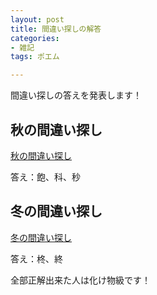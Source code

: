 ```yaml
---
layout: post
title: 間違い探しの解答
categories:
- 雑記
tags: ポエム

---
```

間違い探しの答えを発表します！


## 秋の間違い探し

[秋の間違い探し](https://r-40021.github.io/%E3%81%9D%E3%81%AE%E4%BB%96/2021/10/04/autumn.html)

答え：飽、科、秒

## 冬の間違い探し

[冬の間違い探し](https://r-40021.github.io/%E3%81%9D%E3%81%AE%E4%BB%96/2021/12/12/winter.html)

答え：柊、終


全部正解出来た人は化け物級です！
